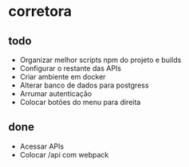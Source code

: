# corretora

## todo

- Organizar melhor scripts npm do projeto e builds
- Configurar o restante das APIs
- Criar ambiente em docker
- Alterar banco de dados para postgress
- Arrumar autenticação
- Colocar botões do menu para direita

## done

- Acessar APIs
- Colocar /api com webpack